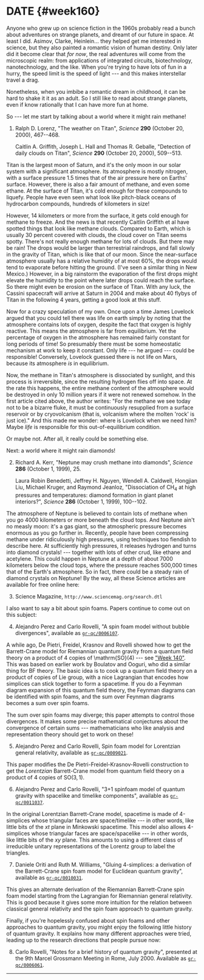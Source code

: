 # DATE {#week160}

Anyone who grew up on science fiction in the 1960s probably read a bunch
about adventures on strange planets, and dreamt of our future in space.
At least I did. Asimov, Clarke, Heinlein... they helped get me
interested in science, but they also painted a romantic vision of human
destiny. Only later did it become clear that *for now*, the real
adventures will come from the microscopic realm: from applications of
integrated circuits, biotechnology, nanotechnology, and the like. When
you're trying to have lots of fun in a hurry, the speed limit is the
speed of light --- and this makes interstellar travel a drag.

Nonetheless, when you imbibe a romantic dream in childhood, it can be
hard to shake it it as an adult. So I still like to read about strange
planets, even if know rationally that I can have more fun at home.

So --- let me start by talking about a world where it might rain methane!

1) Ralph D. Lorenz, "The weather on Titan", _Science_ **290** (October 20, 2000), 467--468.

    Caitlin A. Griffith, Joseph L. Hall and Thomas R. Geballe, "Detection of daily clouds on Titan", _Science_ **290** (October 20, 2000), 509--513.

Titan is the largest moon of Saturn, and it's the only moon in our
solar system with a significant atmosphere. Its atmosphere is mostly
nitrogen, with a surface pressure 1.5 times that of the air pressure
here on Earths' surface. However, there is also a fair amount of
methane, and even some ethane. At the surface of Titan, it's cold
enough for these compounds to liquefy. People have even seen what look
like pitch-black oceans of hydrocarbon compounds, hundreds of kilometers
in size!

However, 14 kilometers or more from the surface, it gets cold enough for
methane to freeze. And the news is that recently Caitlin Griffith et al
have spotted things that look like methane clouds. Compared to Earth,
which is usually 30 percent covered with clouds, the cloud cover on
Titan seems spotty. There's not really enough methane for lots of
clouds. But there may be rain! The drops would be larger than
terrestrial raindrops, and fall slowly in the gravity of Titan, which is
like that of our moon. Since the near-surface atmosphere usually has a
relative humidity of at most 60%, the drops would tend to evaporate
before hitting the ground. (I've seen a similar thing in New Mexico.)
However, in a big rainstorm the evaporation of the first drops might
elevate the humidity to the point where later drops could reach the
surface. So there might even be erosion on the surface of Titan. With
any luck, the Cassini spacecraft will arrive at Saturn in 2004 and make
about 40 flybys of Titan in the following 4 years, getting a good look
at this stuff.

Now for a crazy speculation of my own. Once upon a time James Lovelock
argued that you could tell there was life on earth simply by noting that
the atmosphere contains lots of oxygen, despite the fact that oxygen is
highly reactive. This means the atmosphere is far from equilibrium. Yet
the percentage of oxygen in the atmosphere has remained fairly constant
for long periods of time! So presumably there must be some homeostatic
mechanism at work to keep it constant. Only life --- he argued --- could be
responsible! Conversely, Lovelock guessed there is not life on Mars,
because its atmosphere *is* in equilibrium.

Now, the methane in Titan's atmosphere is dissociated by sunlight, and
this process is irreversible, since the resulting hydrogen flies off
into space. At the rate this happens, the entire methane content of the
atmosphere would be destroyed in only 10 million years if it were not
renewed somehow. In the first article cited above, the author writes:
"For the methane we see today not to be a bizarre fluke, it must be
continuously resupplied from a surface reservoir or by cryovolcanism
(that is, volcanism where the molten 'rock' is just ice)." And this
made me wonder: where is Lovelock when we need him? Maybe *life* is
responsible for this out-of-equilibrium condition.

Or maybe not. After all, it really could be something else.

Next: a world where it might rain diamonds!

2) Richard A. Kerr, "Neptune may crush methane into diamonds", _Science_ **286** (October 1, 1999), 25.

    Laura Robin Benedetti, Jeffrey H. Nguyen, Wendell A. Caldwell, Hongjian Liu, Michael Kruger, and Raymond Jeanloz, "Dissociation of $\mathrm{CH}_4$ at high pressures and temperatures: diamond formation in giant planet interiors?", _Science_ **286** (October 1, 1999), 100--102.

The atmosphere of Neptune is believed to contain lots of methane when
you go 4000 kilometers or more beneath the cloud tops. And Neptune
ain't no measly moon: it's a gas giant, so the atmospheric pressure
becomes enormous as you go further in. Recently, people have been
compressing methane under ridiculously high pressures, using techniques
too fiendish to describe here. At sufficiently high pressures, it
releases hydrogen and turns into diamond crystals! --- together with lots
of other crud, like ethane and acetylene. This could happen in Neptune
at a depth of about 7000 kilometers below the cloud tops, where the
pressure reaches 500,000 times that of the Earth's atmosphere. So in
fact, there could be a steady rain of diamond crystals on Neptune! By
the way, all these Science articles are available for free online here:

3) Science Magazine, `http://www.sciencemag.org/search.dtl`

I also want to say a bit about spin foams. Papers continue to come out
on this subject:

4) Alejandro Perez and Carlo Rovelli, "A spin foam model without bubble divergences", available as [`gr-qc/0006107`](https://arxiv.org/abs/gr-qc/0006107).

A while ago, De Pietri, Freidel, Krasnov and Rovelli showed how to get
the Barrett-Crane model for Riemannian quantum gravity from a quantum
field theory on a product of 4 copies of \mathrm{SO}(4) --- see
["Week 140"](#week140). This was based on earlier work by Boulatov
and Ooguri, who did a similar thing for BF theory. The basic idea is to
cook up a quantum field theory on a product of copies of Lie group, with
a nice Lagrangian that encodes how simplices can stick together to form
a spacetime. If you do a Feynman diagram expansion of this quantum field
theory, the Feynman diagrams can be identified with spin foams, and the
sum over Feynman diagrams becomes a sum over spin foams.

The sum over spin foams may diverge; this paper attempts to control
those divergences. It makes some precise mathematical conjectures about
the convergence of certain sums --- mathematicians who like analysis and
representation theory should get to work on these!

5) Alejandro Perez and Carlo Rovelli, Spin foam model for Lorentzian
general relativity, available as
[`gr-qc/0009021`](https://arxiv.org/abs/gr-qc/0009021).

This paper modifies the De Pietri-Freidel-Krasnov-Rovelli construction
to get the *Lorentzian* Barrett-Crane model from quantum field theory on
a product of 4 copies of $\mathrm{SO}(3,1)$.

6) Alejandro Perez and Carlo Rovelli, "3+1 spinfoam model of quantum gravity with spacelike and timelike components", available as [`gr-qc/0011037`](https://arxiv.org/abs/gr-qc/0011037).

In the original Lorentzian Barrett-Crane model, spacetime is made of
4-simplices whose triangular faces are space/timelike --- in other words,
like little bits of the $xt$ plane in Minkowski spacetime. This model also
allows 4-simplices whose triangular faces are space/spacelike --- in other
words, like little bits of the $xy$ plane. This amounts to using a
different class of irreducible unitary representations of the Lorentz
group to label the triangles.

7) Daniele Oriti and Ruth M. Williams, "Gluing 4-simplices: a derivation of the Barrett-Crane spin foam model for Euclidean quantum gravity", available as [`gr-qc/0010031`](https://arxiv.org/abs/gr-qc/0010031).

This gives an alternate derivation of the Riemannian Barrett-Crane spin
foam model starting from the Lagrangian for Riemannian general
relativity. This is good because it gives some more intuition for the
relation between classical general relativity and the spin foam approach
to quantum gravity.

Finally, if you're hopelessly confused about spin foams and other
approaches to quantum gravity, you might enjoy the following little
history of quantum gravity. It explains how many different approaches
were tried, leading up to the research directions that people pursue
now:

8) Carlo Rovelli, "Notes for a brief history of quantum gravity", presented at the 9th Marcel Grossmann Meeting in Rome, July 2000. Available as [`gr-qc/0006061`](https://arxiv.org/abs/gr-qc/0006061).

------------------------------------------------------------------------
